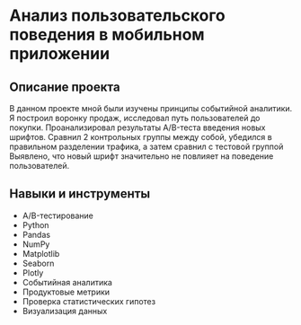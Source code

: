 # Анализ пользовательского поведения в мобильном приложении
## Описание проекта
В данном проекте мной были изучены принципы событийной аналитики. Я построил воронку продаж, исследовал путь пользователей до покупки. Проанализировал результаты A/B-теста введения новых шрифтов. Сравнил 2 контрольных группы между собой, убедился в правильном разделении трафика, а затем сравнил с тестовой группой Выявлено, что новый шрифт значительно не повлияет на поведение пользователей.
## Навыки и инструменты
<ul>
        <li>A/B-тестирование</li>
        <li>Python</li>
        <li>Pandas</li>
        <li>NumPy</li>
        <li>Matplotlib</li>
        <li>Seaborn</li>
        <li>Plotly</li>
        <li>Событийная аналитика</li>
        <li>Продуктовые метрики</li>
        <li>Проверка статистических гипотез</li>
        <li>Визуализация данных</li>
    </ul>
